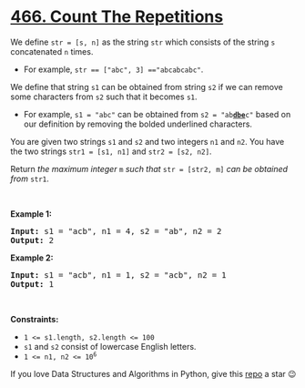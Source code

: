 # [466. Count The Repetitions][title]

<p>We define <code>str = [s, n]</code> as the string <code>str</code> which consists of the string <code>s</code> concatenated <code>n</code> times.</p>
<ul>
<li>For example, <code>str == ["abc", 3] =="abcabcabc"</code>.</li>
</ul>
<p>We define that string <code>s1</code> can be obtained from string <code>s2</code> if we can remove some characters from <code>s2</code> such that it becomes <code>s1</code>.</p>
<ul>
<li>For example, <code>s1 = "abc"</code> can be obtained from <code>s2 = "ab<strong><u>dbe</u></strong>c"</code> based on our definition by removing the bolded underlined characters.</li>
</ul>
<p>You are given two strings <code>s1</code> and <code>s2</code> and two integers <code>n1</code> and <code>n2</code>. You have the two strings <code>str1 = [s1, n1]</code> and <code>str2 = [s2, n2]</code>.</p>
<p>Return <em>the maximum integer </em><code>m</code><em> such that </em><code>str = [str2, m]</code><em> can be obtained from </em><code>str1</code>.</p>
<p> </p>
<p><strong>Example 1:</strong></p>
<pre><strong>Input:</strong> s1 = "acb", n1 = 4, s2 = "ab", n2 = 2
<strong>Output:</strong> 2
</pre><p><strong>Example 2:</strong></p>
<pre><strong>Input:</strong> s1 = "acb", n1 = 1, s2 = "acb", n2 = 1
<strong>Output:</strong> 1
</pre>
<p> </p>
<p><strong>Constraints:</strong></p>
<ul>
<li><code>1 &lt;= s1.length, s2.length &lt;= 100</code></li>
<li><code>s1</code> and <code>s2</code> consist of lowercase English letters.</li>
<li><code>1 &lt;= n1, n2 &lt;= 10<sup>6</sup></code></li>
</ul>


If you love Data Structures and Algorithms in Python, give this [repo][me] a star :wink:

[title]: https://leetcode.com/problems/count-the-repetitions
[me]: https://github.com/bumblebee211196/awesome-python-leetcode